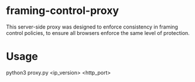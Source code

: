 # framing-control-proxy
This server-side proxy was designed to enforce consistency in framing control policies, to ensure all browsers enforce the same level of protection.

# Usage
python3 proxy.py <ip_version> <http_port>